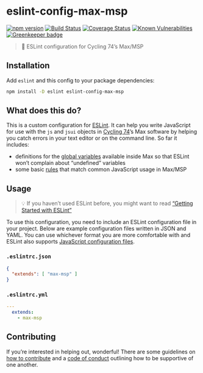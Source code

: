 # eslint-config-max-msp

[![npm version](https://img.shields.io/npm/v/eslint-config-max-msp.svg)](https://www.npmjs.com/package/eslint-config-max-msp) [![Build Status](https://travis-ci.com/delucis/eslint-config-max-msp.svg?branch=latest)](https://travis-ci.com/delucis/eslint-config-max-msp) [![Coverage Status](https://coveralls.io/repos/github/delucis/eslint-config-max-msp/badge.svg?branch=latest)](https://coveralls.io/github/delucis/eslint-config-max-msp?branch=latest) [![Known Vulnerabilities](https://snyk.io/test/npm/eslint-config-max-msp/badge.svg)](https://snyk.io/test/npm/eslint-config-max-msp) [![Greenkeeper badge](https://badges.greenkeeper.io/delucis/eslint-config-max-msp.svg)](https://greenkeeper.io/)

> 🔎 ESLint configuration for Cycling 74’s Max/MSP

## Installation

Add `eslint` and this config to your package dependencies:

```sh
npm install -D eslint eslint-config-max-msp
```

## What does this do?

This is a custom configuration for [ESLint][eslint]. It can help you write JavaScript for use with the `js` and `jsui` objects in [Cycling 74][c74]’s Max software by helping you catch errors in your text editor or on the command line. So far it includes:

- definitions for the [global variables](lib/globals.js) available inside Max so that ESLint won’t complain about “undefined” variables
- some basic [rules](lib/rules.js) that match common JavaScript usage in Max/MSP

## Usage

> 💡 If you haven’t used ESLint before, you might want to read [“Getting Started with ESLint”][eslintro]

To use this configuration, you need to include an ESLint configuration file in your project. Below are example configuration files written in JSON and YAML. You can use whichever format you are more comfortable with and ESLint also supports [JavaScript configuration files][eslconfig].

### `.eslintrc.json`

```json
{
  "extends": [ "max-msp" ]
}
```

### `.eslintrc.yml`

```yml
---
  extends:
    - max-msp
```

## Contributing

If you’re interested in helping out, wonderful! There are some guidelines on [how to contribute](CONTRIBUTING.md) and a [code of conduct][COC] outlining how to be supportive of one another.

[eslint]: https://eslint.org/
[c74]: https://cycling74.com/
[eslintro]: https://eslint.org/docs/user-guide/getting-started
[eslconfig]: https://eslint.org/docs/user-guide/configuring#configuration-file-formats
[COC]: CODE_OF_CONDUCT.md
